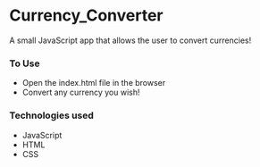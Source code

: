 # Currency_Converter

A small JavaScript app that allows the user to convert currencies!

### To Use

- Open the index.html file in the browser
- Convert any currency you wish!

### Technologies used

- JavaScript
- HTML
- CSS

